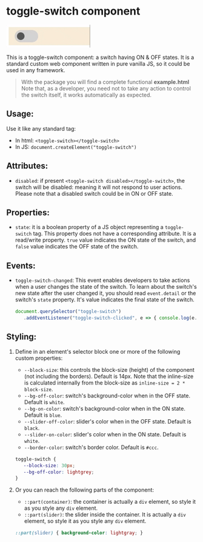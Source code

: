 # toggle-switch component
![Example demonstrating the use of the toggle-switch component](./example.gif)

This is a toggle-switch component: a switch having ON & OFF states. It is a standard custom web component written in pure vanilla JS, so it could be used in any framework.

> With the package you will find a complete functional **example.html**<br>
> Note that, as a developer, you need not to take any action to control the switch itself, it works automatically as expected.

## Usage:
Use it like any standard tag:
- In html: `<toggle-switch></toggle-switch>`
- In JS: `document.createElement("toggle-switch")`

## Attributes:
- `disabled`: if present `<toggle-switch disabled></toggle-switch>`, the switch will be disabled: meaning it will not respond to user actions. Please note that a disabled switch could be in ON or OFF state.

## Properties:
- `state`: it is a boolean property of a JS object representing a `toggle-switch` tag. This property does not have a corresponding attribute. It is a read/write property. `true` value indicates the ON state of the switch, and `false` value indicates the OFF state of the switch.

## Events:
- `toggle-switch-changed`: This event enables developers to take actions when a user changes the state of the switch. To learn about the switch's new state after the user changed it, you should read `event.detail` or the switch's `state` property. It's value indicates the final state of the switch.
   ```js
   document.querySelector("toggle-switch")
      .addEventListener("toggle-switch-clicked", e => { console.log(e.detail); });
   ```

## Styling:
1. Define in an element's selector block one or more of the following custom properties:
   - `--block-size`: this controls the block-size (height) of the component (not including the borders). Default is 14px. Note that the inline-size is calculated internally from the block-size as `inline-size = 2 * block-size`.
   - `--bg-off-color`: switch's background-color when in the OFF state. Default is `white`.
   - `--bg-on-color`: switch's background-color when in the ON state. Default is `blue`.
   - `--slider-off-color`: slider's color when in the OFF state. Default is `black`.
   - `--slider-on-color`: slider's color when in the ON state. Default is `white`.
   - `--border-color`: switch's border color. Default is `#ccc`.
   ```css
   toggle-switch { 
      --block-size: 30px;
      --bg-off-color: lightgrey;
   }
   ```

2. Or you can reach the following parts of the component:
   - `::part(container)`: the container is actually a `div` element, so style it as you style any `div` element.
   - `::part(slider)`: the slider inside the container. It is actually a `div` element, so style it as you style any `div` element.
   ```css
   ::part(slider) { background-color: lightgray; }
   ```
